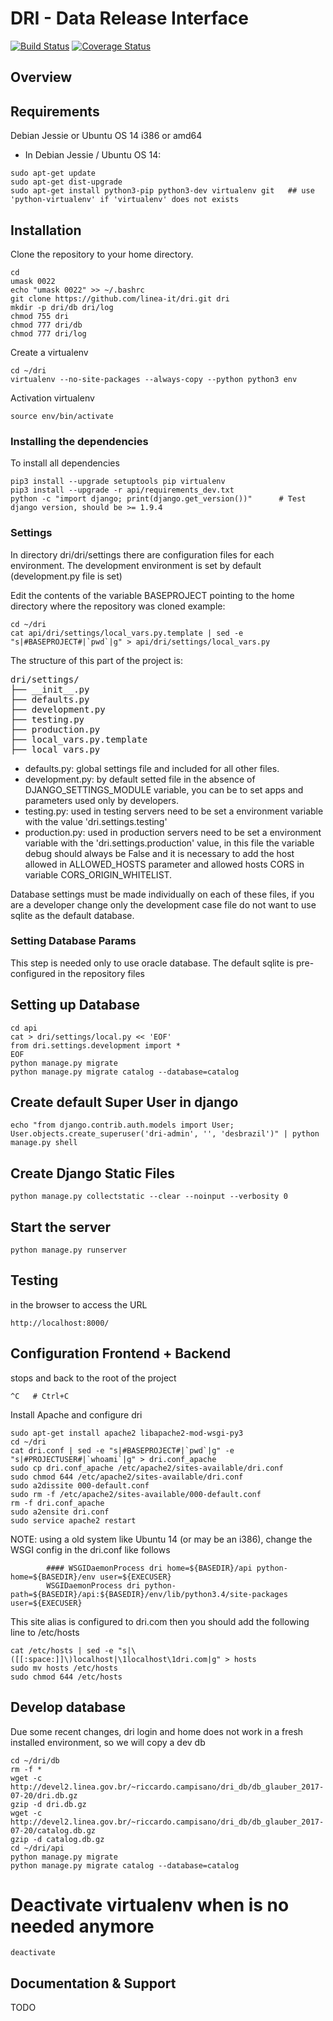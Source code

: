 # DRI - Data Release Interface

[![Build Status](https://travis-ci.org/linea-it/dri.svg?branch=master)](https://travis-ci.org/linea-it/dri)
[![Coverage Status](https://coveralls.io/repos/github/linea-it/dri/badge.svg?branch=develop)](https://coveralls.io/github/linea-it/dri?branch=develop)

## Overview

## Requirements

Debian Jessie or Ubuntu OS 14
i386 or amd64

* In Debian Jessie / Ubuntu OS 14:

```
sudo apt-get update
sudo apt-get dist-upgrade
sudo apt-get install python3-pip python3-dev virtualenv git   ## use 'python-virtualenv' if 'virtualenv' does not exists
```

## Installation

Clone the repository to your home directory.

```
cd
umask 0022
echo "umask 0022" >> ~/.bashrc
git clone https://github.com/linea-it/dri.git dri
mkdir -p dri/db dri/log
chmod 755 dri
chmod 777 dri/db
chmod 777 dri/log
```

Create a virtualenv

```
cd ~/dri
virtualenv --no-site-packages --always-copy --python python3 env
```

Activation virtualenv

```
source env/bin/activate
```

### Installing the dependencies

To install all dependencies

```
pip3 install --upgrade setuptools pip virtualenv
pip3 install --upgrade -r api/requirements_dev.txt
python -c "import django; print(django.get_version())"      # Test django version, should be >= 1.9.4
```

### Settings

In directory dri/dri/settings there are configuration files for each environment.
The development environment is set by default (development.py file is set)

Edit the contents of the variable BASEPROJECT pointing to the home directory where the repository was cloned example:

```
cd ~/dri
cat api/dri/settings/local_vars.py.template | sed -e "s|#BASEPROJECT#|`pwd`|g" > api/dri/settings/local_vars.py
```

The structure of this part of the project is:

<pre>
dri/settings/
├── __init__.py
├── defaults.py
├── development.py
├── testing.py
├── production.py
├── local_vars.py.template
├── local_vars.py
</pre>

- defaults.py: global settings file and included for all other files.
- development.py: by default setted file in the absence of DJANGO_SETTINGS_MODULE variable, you can be to set apps and parameters used only by developers.
- testing.py: used in testing servers need to be set a environment variable with the value 'dri.settings.testing'
- production.py: used in production servers need to be set a environment variable with the 'dri.settings.production' value,
 in this file the variable debug should always be False and it is necessary to add the host allowed in ALLOWED_HOSTS
 parameter and allowed hosts CORS in variable CORS_ORIGIN_WHITELIST.

Database settings must be made individually on each of these files,
if you are a developer change only the development case file do not want to use sqlite as the default database.

### Setting Database Params

This step is needed only to use oracle database. The default sqlite is pre-configured in the repository files

## Setting up Database

```
cd api
cat > dri/settings/local.py << 'EOF'
from dri.settings.development import *
EOF
python manage.py migrate
python manage.py migrate catalog --database=catalog
```

## Create default Super User in django

```
echo "from django.contrib.auth.models import User; User.objects.create_superuser('dri-admin', '', 'desbrazil')" | python manage.py shell
```

## Create Django Static Files

```
python manage.py collectstatic --clear --noinput --verbosity 0
```

## Start the server

```
python manage.py runserver
```

## Testing
in the browser to access the URL

```
http://localhost:8000/
```

## Configuration Frontend + Backend

stops and back to the root of the project

```
^C   # Ctrl+C
```

Install Apache and configure dri

```
sudo apt-get install apache2 libapache2-mod-wsgi-py3
cd ~/dri
cat dri.conf | sed -e "s|#BASEPROJECT#|`pwd`|g" -e "s|#PROJECTUSER#|`whoami`|g" > dri.conf_apache
sudo cp dri.conf_apache /etc/apache2/sites-available/dri.conf
sudo chmod 644 /etc/apache2/sites-available/dri.conf
sudo a2dissite 000-default.conf
sudo rm -f /etc/apache2/sites-available/000-default.conf
rm -f dri.conf_apache
sudo a2ensite dri.conf
sudo service apache2 restart
```

NOTE: using a old system like Ubuntu 14 (or may be an i386), change the WSGI config in the dri.conf like follows

```
        #### WSGIDaemonProcess dri home=${BASEDIR}/api python-home=${BASEDIR}/env user=${EXECUSER}
        WSGIDaemonProcess dri python-path=${BASEDIR}/api:${BASEDIR}/env/lib/python3.4/site-packages user=${EXECUSER}
```

This site alias is configured to dri.com
then you should add the following line to /etc/hosts

```
cat /etc/hosts | sed -e "s|\([[:space:]]\)localhost|\1localhost\1dri.com|g" > hosts
sudo mv hosts /etc/hosts
sudo chmod 644 /etc/hosts
```

## Develop database

Due some recent changes, dri login and home does not work in a fresh installed environment, so we will copy a dev db

```
cd ~/dri/db
rm -f *
wget -c http://devel2.linea.gov.br/~riccardo.campisano/dri_db/db_glauber_2017-07-20/dri.db.gz
gzip -d dri.db.gz
wget -c http://devel2.linea.gov.br/~riccardo.campisano/dri_db/db_glauber_2017-07-20/catalog.db.gz
gzip -d catalog.db.gz
cd ~/dri/api
python manage.py migrate
python manage.py migrate catalog --database=catalog
```

# Deactivate virtualenv when is no needed anymore

```
deactivate
```

## Documentation & Support

TODO
